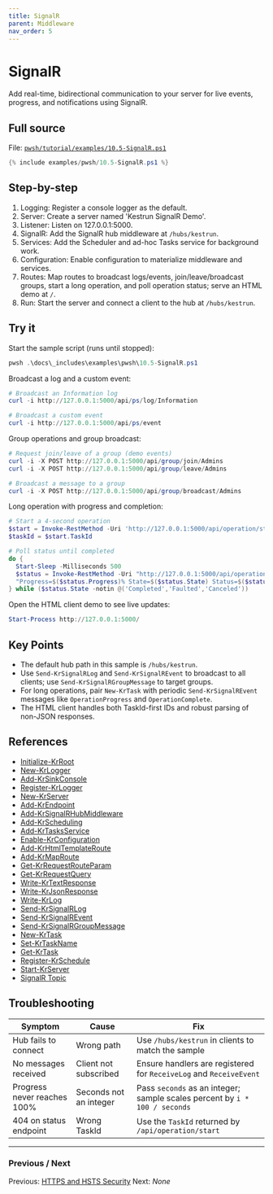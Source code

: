 ```yaml
---
title: SignalR
parent: Middleware
nav_order: 5
---
```


# SignalR

Add real-time, bidirectional communication to your server for live events, progress, and notifications using SignalR.

## Full source

File: [`pwsh/tutorial/examples/10.5-SignalR.ps1`][10.5-SignalR.ps1]

```powershell
{% include examples/pwsh/10.5-SignalR.ps1 %}
```

## Step-by-step

1. Logging: Register a console logger as the default.
2. Server: Create a server named 'Kestrun SignalR Demo'.
3. Listener: Listen on 127.0.0.1:5000.
4. SignalR: Add the SignalR hub middleware at `/hubs/kestrun`.
5. Services: Add the Scheduler and ad-hoc Tasks service for background work.
6. Configuration: Enable configuration to materialize middleware and services.
7. Routes: Map routes to broadcast logs/events, join/leave/broadcast groups, start a long operation, and poll operation status; serve an HTML demo at `/`.
8. Run: Start the server and connect a client to the hub at `/hubs/kestrun`.

## Try it

Start the sample script (runs until stopped):

```powershell
pwsh .\docs\_includes\examples\pwsh\10.5-SignalR.ps1
```

Broadcast a log and a custom event:

```powershell
# Broadcast an Information log
curl -i http://127.0.0.1:5000/api/ps/log/Information

# Broadcast a custom event
curl -i http://127.0.0.1:5000/api/ps/event
```

Group operations and group broadcast:

```powershell
# Request join/leave of a group (demo events)
curl -i -X POST http://127.0.0.1:5000/api/group/join/Admins
curl -i -X POST http://127.0.0.1:5000/api/group/leave/Admins

# Broadcast a message to a group
curl -i -X POST http://127.0.0.1:5000/api/group/broadcast/Admins
```

Long operation with progress and completion:

```powershell
# Start a 4-second operation
$start = Invoke-RestMethod -Uri 'http://127.0.0.1:5000/api/operation/start?seconds=4' -Method Post
$taskId = $start.TaskId

# Poll status until completed
do {
  Start-Sleep -Milliseconds 500
  $status = Invoke-RestMethod -Uri "http://127.0.0.1:5000/api/operation/status/$taskId"
  "Progress=$($status.Progress)% State=$($status.State) Status=$($status.Status)"
} while ($status.State -notin @('Completed','Faulted','Canceled'))
```

Open the HTML client demo to see live updates:

```powershell
Start-Process http://127.0.0.1:5000/
```

## Key Points

- The default hub path in this sample is `/hubs/kestrun`.
- Use `Send-KrSignalRLog` and `Send-KrSignalREvent` to broadcast to all clients; use `Send-KrSignalRGroupMessage` to target groups.
- For long operations, pair `New-KrTask` with periodic `Send-KrSignalREvent` messages like `OperationProgress` and `OperationComplete`.
- The HTML client handles both TaskId-first IDs and robust parsing of non-JSON responses.

## References

- [Initialize-KrRoot][Initialize-KrRoot]
- [New-KrLogger][New-KrLogger]
- [Add-KrSinkConsole][Add-KrSinkConsole]
- [Register-KrLogger][Register-KrLogger]
- [New-KrServer][New-KrServer]
- [Add-KrEndpoint][Add-KrEndpoint]
- [Add-KrSignalRHubMiddleware][Add-KrSignalRHubMiddleware]
- [Add-KrScheduling][Add-KrScheduling]
- [Add-KrTasksService][Add-KrTasksService]
- [Enable-KrConfiguration][Enable-KrConfiguration]
- [Add-KrHtmlTemplateRoute][Add-KrHtmlTemplateRoute]
- [Add-KrMapRoute][Add-KrMapRoute]
- [Get-KrRequestRouteParam][Get-KrRequestRouteParam]
- [Get-KrRequestQuery][Get-KrRequestQuery]
- [Write-KrTextResponse][Write-KrTextResponse]
- [Write-KrJsonResponse][Write-KrJsonResponse]
- [Write-KrLog][Write-KrLog]
- [Send-KrSignalRLog][Send-KrSignalRLog]
- [Send-KrSignalREvent][Send-KrSignalREvent]
- [Send-KrSignalRGroupMessage][Send-KrSignalRGroupMessage]
- [New-KrTask][New-KrTask]
- [Set-KrTaskName][Set-KrTaskName]
- [Get-KrTask][Get-KrTask]
- [Register-KrSchedule][Register-KrSchedule]
- [Start-KrServer][Start-KrServer]
- [SignalR Topic][SignalR Topic]

## Troubleshooting

| Symptom | Cause | Fix |
|--------|-------|-----|
| Hub fails to connect | Wrong path | Use `/hubs/kestrun` in clients to match the sample |
| No messages received | Client not subscribed | Ensure handlers are registered for `ReceiveLog` and `ReceiveEvent` |
| Progress never reaches 100% | Seconds not an integer | Pass `seconds` as an integer; sample scales percent by `i * 100 / seconds` |
| 404 on status endpoint | Wrong TaskId | Use the `TaskId` returned by `/api/operation/start` |

---

### Previous / Next

Previous: [HTTPS and HSTS Security](./4.Https-Hsts)
Next: _None_

[10.5-SignalR.ps1]: /pwsh/tutorial/examples/10.5-SignalR.ps1
[Initialize-KrRoot]: /pwsh/cmdlets/Initialize-KrRoot
[New-KrLogger]: /pwsh/cmdlets/New-KrLogger
[Add-KrSinkConsole]: /pwsh/cmdlets/Add-KrSinkConsole
[Register-KrLogger]: /pwsh/cmdlets/Register-KrLogger
[New-KrServer]: /pwsh/cmdlets/New-KrServer
[Add-KrEndpoint]: /pwsh/cmdlets/Add-KrEndpoint
[Add-KrSignalRHubMiddleware]: /pwsh/cmdlets/Add-KrSignalRHubMiddleware
[Add-KrScheduling]: /pwsh/cmdlets/Add-KrScheduling
[Add-KrTasksService]: /pwsh/cmdlets/Add-KrTasksService
[Enable-KrConfiguration]: /pwsh/cmdlets/Enable-KrConfiguration
[Add-KrHtmlTemplateRoute]: /pwsh/cmdlets/Add-KrHtmlTemplateRoute
[Add-KrMapRoute]: /pwsh/cmdlets/Add-KrMapRoute
[Get-KrRequestRouteParam]: /pwsh/cmdlets/Get-KrRequestRouteParam
[Get-KrRequestQuery]: /pwsh/cmdlets/Get-KrRequestQuery
[Write-KrTextResponse]: /pwsh/cmdlets/Write-KrTextResponse
[Write-KrJsonResponse]: /pwsh/cmdlets/Write-KrJsonResponse
[Write-KrLog]: /pwsh/cmdlets/Write-KrLog
[Send-KrSignalRLog]: /pwsh/cmdlets/Send-KrSignalRLog
[Send-KrSignalREvent]: /pwsh/cmdlets/Send-KrSignalREvent
[Send-KrSignalRGroupMessage]: /pwsh/cmdlets/Send-KrSignalRGroupMessage
[New-KrTask]: /pwsh/cmdlets/New-KrTask
[Set-KrTaskName]: /pwsh/cmdlets/Set-KrTaskName
[Get-KrTask]: /pwsh/cmdlets/Get-KrTask
[Register-KrSchedule]: /pwsh/cmdlets/Register-KrSchedule
[Start-KrServer]: /pwsh/cmdlets/Start-KrServer
[SignalR Topic]: /topics/signalr

